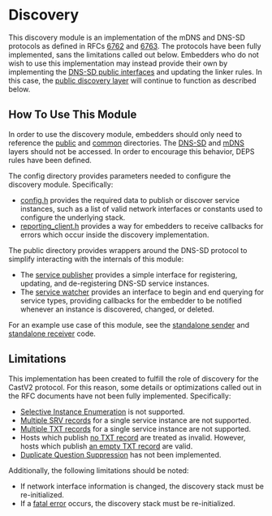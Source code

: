 # Discovery

This discovery module is an implementation of the mDNS and DNS-SD protocols as defined in RFCs [6762](https://tools.ietf.org/html/rfc6762) and [6763](https://tools.ietf.org/html/rfc6763). The protocols have been fully implemented, sans the limitations called out below. Embedders who do not wish to use this implementation may instead provide their own by implementing the [DNS-SD public interfaces](https://chromium.googlesource.com/openscreen/+/refs/heads/master/discovery/dnssd/public) and updating the linker rules. In this case, the [public discovery layer](https://chromium.googlesource.com/openscreen/+/refs/heads/master/discovery/public) will continue to function as described below.


## How To Use This Module

In order to use the discovery module, embedders should only need to reference the [public](https://chromium.googlesource.com/openscreen/+/refs/heads/master/discovery/public) and [common](https://chromium.googlesource.com/openscreen/+/refs/heads/master/discovery/common) directories. The [DNS-SD](https://chromium.googlesource.com/openscreen/+/refs/heads/master/discovery/dnssd) and [mDNS](https://chromium.googlesource.com/openscreen/+/refs/heads/master/discovery/mdns) layers should not be accessed. In order to encourage this behavior, DEPS rules have been defined.

The config directory provides parameters needed to configure the discovery module. Specifically:
* [config.h](https://chromium.googlesource.com/openscreen/+/refs/heads/master/discovery/common/config.h) provides the required data to publish or discover service instances, such as a list of valid network interfaces or constants used to configure the underlying stack.
* [reporting_client.h](https://chromium.googlesource.com/openscreen/+/refs/heads/master/discovery/common/reporting_client.h) provides a way for embedders to receive callbacks for errors which occur inside the discovery implementation.

The public directory provides wrappers around the DNS-SD protocol to simplify interacting with the internals of this module:
* The [service publisher](https://chromium.googlesource.com/openscreen/+/refs/heads/master/discovery/public/dns_sd_service_publisher.h) provides a simple interface for registering, updating, and de-registering DNS-SD service instances.
* The [service watcher](https://chromium.googlesource.com/openscreen/+/refs/heads/master/discovery/public/dns_sd_service_watcher.h) provides an interface to begin and end querying for service types, providing callbacks for the embedder to be notified whenever an instance is discovered, changed, or deleted.

For an example use case of this module, see the [standalone sender](https://chromium.googlesource.com/openscreen/+/refs/heads/master/cast/standalone_sender/main.cc) and [standalone receiver](https://chromium.googlesource.com/openscreen/+/refs/heads/master/cast/standalone_receiver/main.cc) code.


## Limitations

This implementation has been created to fulfill the role of discovery for the CastV2 protocol. For this reason, some details or optimizations called out in the RFC documents have not been fully implemented. Specifically:

* [Selective Instance Enumeration](https://tools.ietf.org/html/rfc6763#section-7.1) is not supported.
* [Multiple SRV records](https://tools.ietf.org/html/rfc6763#section-5) for a single service instance are not supported.
* [Multiple TXT records](https://tools.ietf.org/html/rfc6763#section-6.8) for a single service instance are not supported.
* Hosts which publish [no TXT record](https://tools.ietf.org/html/rfc6763#section-6.1) are treated as invalid. However, hosts which publish [an empty TXT record](https://tools.ietf.org/html/rfc6763#section-6.1) are valid.
* [Duplicate Question Suppression](https://tools.ietf.org/html/rfc6762#section-7.3) has not been implemented.

Additionally, the following limitations should be noted:
* If network interface information is changed, the discovery stack must be re-initialized.
* If a [fatal error](https://chromium.googlesource.com/openscreen/+/refs/heads/master/discovery/common/reporting_client.h#25) occurs, the discovery stack must be re-initialized.





